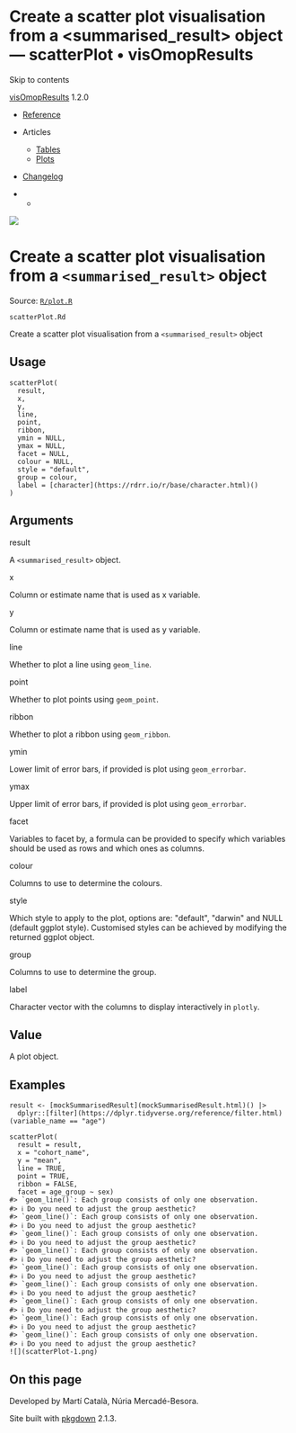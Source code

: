 # Create a scatter plot visualisation from a <summarised_result> object — scatterPlot • visOmopResults

Skip to contents

[visOmopResults](../index.html) 1.2.0

  * [Reference](../reference/index.html)
  * Articles
    * [Tables](../articles/a01_tables.html)
    * [Plots](../articles/a02_plots.html)
  * [Changelog](../news/index.html)


  *   * [](https://github.com/darwin-eu/visOmopResults/)



![](../logo.png)

# Create a scatter plot visualisation from a `<summarised_result>` object

Source: [`R/plot.R`](https://github.com/darwin-eu/visOmopResults/blob/v1.2.0/R/plot.R)

`scatterPlot.Rd`

Create a scatter plot visualisation from a `<summarised_result>` object

## Usage
    
    
    scatterPlot(
      result,
      x,
      y,
      line,
      point,
      ribbon,
      ymin = NULL,
      ymax = NULL,
      facet = NULL,
      colour = NULL,
      style = "default",
      group = colour,
      label = [character](https://rdrr.io/r/base/character.html)()
    )

## Arguments

result
    

A `<summarised_result>` object.

x
    

Column or estimate name that is used as x variable.

y
    

Column or estimate name that is used as y variable.

line
    

Whether to plot a line using `geom_line`.

point
    

Whether to plot points using `geom_point`.

ribbon
    

Whether to plot a ribbon using `geom_ribbon`.

ymin
    

Lower limit of error bars, if provided is plot using `geom_errorbar`.

ymax
    

Upper limit of error bars, if provided is plot using `geom_errorbar`.

facet
    

Variables to facet by, a formula can be provided to specify which variables should be used as rows and which ones as columns.

colour
    

Columns to use to determine the colours.

style
    

Which style to apply to the plot, options are: "default", "darwin" and NULL (default ggplot style). Customised styles can be achieved by modifying the returned ggplot object.

group
    

Columns to use to determine the group.

label
    

Character vector with the columns to display interactively in `plotly`.

## Value

A plot object.

## Examples
    
    
    result <- [mockSummarisedResult](mockSummarisedResult.html)() |>
      dplyr::[filter](https://dplyr.tidyverse.org/reference/filter.html)(variable_name == "age")
    
    scatterPlot(
      result = result,
      x = "cohort_name",
      y = "mean",
      line = TRUE,
      point = TRUE,
      ribbon = FALSE,
      facet = age_group ~ sex)
    #> `geom_line()`: Each group consists of only one observation.
    #> ℹ Do you need to adjust the group aesthetic?
    #> `geom_line()`: Each group consists of only one observation.
    #> ℹ Do you need to adjust the group aesthetic?
    #> `geom_line()`: Each group consists of only one observation.
    #> ℹ Do you need to adjust the group aesthetic?
    #> `geom_line()`: Each group consists of only one observation.
    #> ℹ Do you need to adjust the group aesthetic?
    #> `geom_line()`: Each group consists of only one observation.
    #> ℹ Do you need to adjust the group aesthetic?
    #> `geom_line()`: Each group consists of only one observation.
    #> ℹ Do you need to adjust the group aesthetic?
    #> `geom_line()`: Each group consists of only one observation.
    #> ℹ Do you need to adjust the group aesthetic?
    #> `geom_line()`: Each group consists of only one observation.
    #> ℹ Do you need to adjust the group aesthetic?
    #> `geom_line()`: Each group consists of only one observation.
    #> ℹ Do you need to adjust the group aesthetic?
    ![](scatterPlot-1.png)
    
    

## On this page

Developed by Martí Català, Núria Mercadé-Besora.

Site built with [pkgdown](https://pkgdown.r-lib.org/) 2.1.3.
